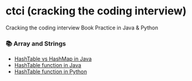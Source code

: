 # ctci (cracking the coding interview)
Cracking the coding interview Book Practice in Java &amp; Python

### :books: Array and Strings
- [HashTable vs HashMap in Java](https://github.com/Aclaputra/ctci/blob/main/src/main/java/ctci/HashTableVSHashMap.java)
- [HashTable function in Java](https://github.com/Aclaputra/ctci/blob/main/src/main/java/ctci/HashTableFunction.java)
- [HashTable function in Python](https://github.com/Aclaputra/ctci/blob/main/src/main/python/ctci/HashTableFunction.py)
